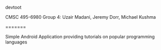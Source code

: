 devtoot

CMSC 495-6980
Group 4: Uzair Madani, Jeremy Dorr, Michael Kushma

=======

Simple Android Application providing tutorials on popular programming languages
